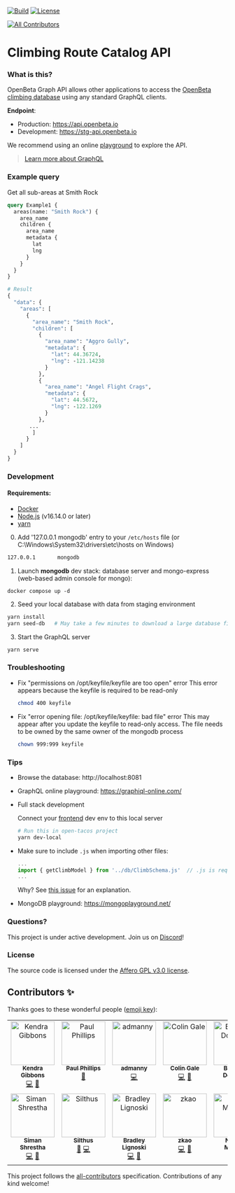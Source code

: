 [![Build](https://gitlab.com/openbeta/openbeta-graphql/badges/develop/pipeline.svg)](https://gitlab.com/openbeta/openbeta-graphql/-/pipelines) [![License](https://img.shields.io/github/license/openbeta/openbeta-graphql?style=flat-square)](./LICENSE)
<!-- ALL-CONTRIBUTORS-BADGE:START - Do not remove or modify this section -->
[![All Contributors](https://img.shields.io/badge/all_contributors-12-orange.svg?style=flat-square)](#contributors-)
<!-- ALL-CONTRIBUTORS-BADGE:END -->

# Climbing Route Catalog API 

### What is this?

OpenBeta Graph API allows other applications to access the [OpenBeta climbing database](https://openbeta.io) using any standard GraphQL clients.
 
**Endpoint**: 
- Production: https://api.openbeta.io
- Development: https://stg-api.openbeta.io

We recommend using an online [playground](https://graphiql-online.com) to explore the API.

> [Learn more about GraphQL](https://graphql.org)

### Example query

Get all sub-areas at Smith Rock

```graphql
query Example1 {
  areas(name: "Smith Rock") {
    area_name
    children {
      area_name
      metadata {
        lat
        lng
      }
    }
  }
}

# Result
{
  "data": {
    "areas": [
      {
        "area_name": "Smith Rock",
        "children": [
          {
            "area_name": "Aggro Gully",
            "metadata": {
              "lat": 44.36724,
              "lng": -121.14238
            }
          },
          {
            "area_name": "Angel Flight Crags",
            "metadata": {
              "lat": 44.5672,
              "lng": -122.1269
            }
          },
       ...
        ]
      }
    ]
  }
}
```

### Development
#### Requirements:

- [Docker](https://docs.docker.com/get-docker)
- [Node.js](https://nodejs.org) (v16.14.0 or later)
- [yarn](https://yarnpkg.com/getting-started/install)


0. Add '127.0.0.1 mongodb' entry to your `/etc/hosts` file (or C:\Windows\System32\drivers\etc\hosts on Windows)

```bash
127.0.0.1       mongodb
```

1.  Launch **mongodb** dev stack: database server and mongo-express (web-based admin console for mongo):

```
docker compose up -d
```

2. Seed your local database with data from staging environment

```bash
yarn install
yarn seed-db   # May take a few minutes to download a large database file
```

3. Start the GraphQL server
```bash
yarn serve
```

### Troubleshooting

- Fix "permissions on /opt/keyfile/keyfile are too open" error
  This error appears because the keyfile is required to be read-only

  ```bash
  chmod 400 keyfile
  ```

- Fix "error opening file: /opt/keyfile/keyfile: bad file" error
  This may appear after you update the keyfile to read-only access. The file needs to be owned by the same owner of the mongodb process

  ```bash
  chown 999:999 keyfile
  ```

### Tips

- Browse the database: http://localhost:8081

- GraphQL online playground: https://graphiql-online.com/

- Full stack development

  Connect your [frontend](https://github.com/OpenBeta/open-tacos) dev env to this local server
  ```bash
  # Run this in open-tacos project
  yarn dev-local
  ```

- Make sure to include `.js` when importing other files:
  ```javascript
  ...
  import { getClimbModel } from '../db/ClimbSchema.js'  // .js is required
  ...
  ```
  Why?  See [this issue](https://github.com/microsoft/TypeScript/issues/40878) for an explanation.

- MongoDB playground: https://mongoplayground.net/

### Questions?

This project is under active development.  Join us on [Discord](https://discord.gg/xcWha22BhT)!

### License

The source code is licensed under the [Affero GPL v3.0 license](./LICENSE).

## Contributors ✨

Thanks goes to these wonderful people ([emoji key](https://allcontributors.org/docs/en/emoji-key)):

<!-- ALL-CONTRIBUTORS-LIST:START - Do not remove or modify this section -->
<!-- prettier-ignore-start -->
<!-- markdownlint-disable -->
<table>
  <tbody>
    <tr>
      <td align="center" valign="top" width="14.28%"><a href="https://github.com/gibboj"><img src="https://avatars.githubusercontent.com/u/2992272?v=4?s=100" width="100px;" alt="Kendra Gibbons"/><br /><sub><b>Kendra Gibbons</b></sub></a><br /><a href="https://github.com/OpenBeta/openbeta-graphql/commits?author=gibboj" title="Code">💻</a> <a href="#ideas-gibboj" title="Ideas, Planning, & Feedback">🤔</a></td>
      <td align="center" valign="top" width="14.28%"><a href="http://ukclimbing.com"><img src="https://avatars.githubusercontent.com/u/677264?v=4?s=100" width="100px;" alt="Paul Phillips"/><br /><sub><b>Paul Phillips</b></sub></a><br /><a href="#ideas-pau1phi11ips" title="Ideas, Planning, & Feedback">🤔</a></td>
      <td align="center" valign="top" width="14.28%"><a href="https://github.com/admanny"><img src="https://avatars.githubusercontent.com/u/31676895?v=4?s=100" width="100px;" alt="admanny"/><br /><sub><b>admanny</b></sub></a><br /><a href="https://github.com/OpenBeta/openbeta-graphql/commits?author=admanny" title="Code">💻</a></td>
      <td align="center" valign="top" width="14.28%"><a href="https://github.com/CocoisBuggy"><img src="https://avatars.githubusercontent.com/u/64557383?v=4?s=100" width="100px;" alt="Colin Gale"/><br /><sub><b>Colin Gale</b></sub></a><br /><a href="https://github.com/OpenBeta/openbeta-graphql/commits?author=CocoisBuggy" title="Code">💻</a> <a href="#ideas-CocoisBuggy" title="Ideas, Planning, & Feedback">🤔</a></td>
      <td align="center" valign="top" width="14.28%"><a href="https://github.com/Downster"><img src="https://avatars.githubusercontent.com/u/24400646?v=4?s=100" width="100px;" alt="Brendan Downing"/><br /><sub><b>Brendan Downing</b></sub></a><br /><a href="https://github.com/OpenBeta/openbeta-graphql/commits?author=Downster" title="Code">💻</a> <a href="#ideas-Downster" title="Ideas, Planning, & Feedback">🤔</a></td>
      <td align="center" valign="top" width="14.28%"><a href="https://github.com/DarrenZLew"><img src="https://avatars.githubusercontent.com/u/26758226?v=4?s=100" width="100px;" alt="Darren Lew"/><br /><sub><b>Darren Lew</b></sub></a><br /><a href="#ideas-DarrenZLew" title="Ideas, Planning, & Feedback">🤔</a> <a href="https://github.com/OpenBeta/openbeta-graphql/commits?author=DarrenZLew" title="Code">💻</a></td>
      <td align="center" valign="top" width="14.28%"><a href="https://github.com/Vednus"><img src="https://avatars.githubusercontent.com/u/2602014?v=4?s=100" width="100px;" alt="Sundev"/><br /><sub><b>Sundev</b></sub></a><br /><a href="https://github.com/OpenBeta/openbeta-graphql/commits?author=Vednus" title="Code">💻</a> <a href="#ideas-Vednus" title="Ideas, Planning, & Feedback">🤔</a></td>
    </tr>
    <tr>
      <td align="center" valign="top" width="14.28%"><a href="http://siman4457.github.io"><img src="https://avatars.githubusercontent.com/u/28658492?v=4?s=100" width="100px;" alt="Siman Shrestha"/><br /><sub><b>Siman Shrestha</b></sub></a><br /><a href="https://github.com/OpenBeta/openbeta-graphql/commits?author=siman4457" title="Code">💻</a> <a href="#ideas-siman4457" title="Ideas, Planning, & Feedback">🤔</a></td>
      <td align="center" valign="top" width="14.28%"><a href="http://www.michaelreichenbach.de"><img src="https://avatars.githubusercontent.com/u/755327?v=4?s=100" width="100px;" alt="Silthus"/><br /><sub><b>Silthus</b></sub></a><br /><a href="#ideas-Silthus" title="Ideas, Planning, & Feedback">🤔</a> <a href="https://github.com/OpenBeta/openbeta-graphql/commits?author=Silthus" title="Code">💻</a></td>
      <td align="center" valign="top" width="14.28%"><a href="https://github.com/bradleyDean"><img src="https://avatars.githubusercontent.com/u/10867313?v=4?s=100" width="100px;" alt="Bradley Lignoski"/><br /><sub><b>Bradley Lignoski</b></sub></a><br /><a href="https://github.com/OpenBeta/openbeta-graphql/commits?author=bradleyDean" title="Code">💻</a> <a href="#ideas-bradleyDean" title="Ideas, Planning, & Feedback">🤔</a></td>
      <td align="center" valign="top" width="14.28%"><a href="http://kaomorphism.com"><img src="https://avatars.githubusercontent.com/u/3641356?v=4?s=100" width="100px;" alt="zkao"/><br /><sub><b>zkao</b></sub></a><br /><a href="https://github.com/OpenBeta/openbeta-graphql/commits?author=zichongkao" title="Code">💻</a> <a href="#ideas-zichongkao" title="Ideas, Planning, & Feedback">🤔</a></td>
      <td align="center" valign="top" width="14.28%"><a href="http://nathan.musoke.ca"><img src="https://avatars.githubusercontent.com/u/16665084?v=4?s=100" width="100px;" alt="Nathan Musoke"/><br /><sub><b>Nathan Musoke</b></sub></a><br /><a href="https://github.com/OpenBeta/openbeta-graphql/commits?author=musoke" title="Code">💻</a> <a href="#ideas-musoke" title="Ideas, Planning, & Feedback">🤔</a></td>
    </tr>
  </tbody>
</table>

<!-- markdownlint-restore -->
<!-- prettier-ignore-end -->

<!-- ALL-CONTRIBUTORS-LIST:END -->

This project follows the [all-contributors](https://github.com/all-contributors/all-contributors) specification. Contributions of any kind welcome!
